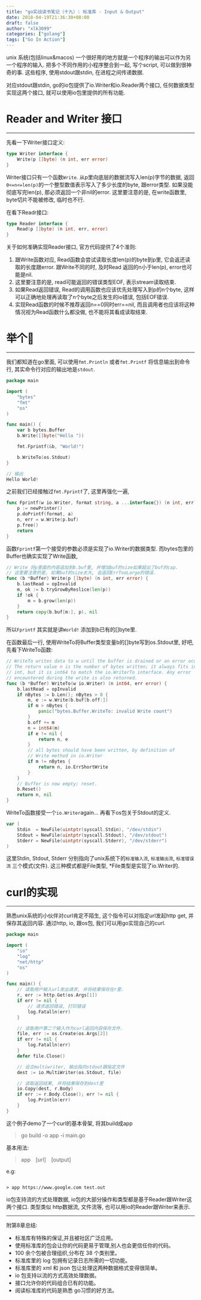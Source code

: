 ```yaml
---
title: "go实战读书笔记（十九）: 标准库 - Input & Output"
date: 2018-04-19T21:36:30+08:00
draft: false
author: "xlk3099"
categories: ["golang"]
tags: ["Go In Action"]
---
```


unix 系统(包括linux&macos) 一个很好用的地方就是一个程序的输出可以作为另一个程序的输入. 把多个不同作用的小程序整合到一起, 写个script, 可以做到很神奇的事. 这些程序, 使用stdout跟stdin, 在进程之间传递数据.

对应stdout跟stdin, go的io包提供了io.Writer和io.Reader两个接口, 任何数据类型实现这两个接口, 就可以使用io包里提供的所有功能.

# Reader and Writer 接口

---

先看一下Writer接口定义:

```go
type Writer interface {
    Write(p []byte) (n int, err error)
}
```

Writer接口只有一个函数`Write`. 从p里向底层的数据流写入len(p)字节的数据, 返回 `0<=n<=len(p)`的一个整型数值表示写入了多少长度的byte, 跟error类型. 如果没能彻底写完len(p), 那必须返回一个非nil的error. 这里要注意的是, 在write函数里, byte切片不能被修改, 临时也不行.

在看下Readr接口:

```go
type Reader interface {
    Read(p []byte) (n int, err, error)
}
```

关于如何准确实现Reader接口, 官方代码提供了4个准则:

1. 跟Write函数对应, Read函数会尝试读取长度len(p)的byte到p里, 它会返还读取的长度跟error. 跟Write不同的时, 及时Read 返回的n小于len(p), error也可能是nil.
2. 这里要注意的是, read可能返回的错误类型EOF, 表示stream读取结束. 
3. 如果Read返回错误, Read的调用函数也应该优先处理写入到p的n个byte, 这样可以正确地处理再读取了n个byte之后发生的io错误, 包括EOF错误.
4. 实现Read函数的时候不推荐返回n==0同时err==nil, 而且调用者也应该将这种情况视为Read函数什么都没做, 也不能将其看成读取结束.

# 举个🌰
---

我们都知道在go里面, 可以使用`fmt.Println` 或者`fmt.Printf` 将信息输出到命令行, 其实命令行对应的输出地是`stdout`.

```go
package main

import (
    "bytes"
    "fmt"
    "os"
)

func main() {
    var b bytes.Buffer
    b.Write([]byte("Hello "))

    fmt.Fprintf(&b, "World!")

    b.WriteTo(os.Stdout)
}

// 输出
Hello World!
```
之前我们已经接触过`fmt.Fprintf`了, 这里再强化一遍,
```go
func Fprintf(w io.Writer, format string, a ...interface{}) (n int, err error) {
    p := newPrinter()
	p.doPrintf(format, a)
	n, err = w.Write(p.buf)
	p.free()
	return
}
```

函数`Fprintf`第一个接受的参数必须是实现了io.Writer的数据类型. 而bytes包里的Buffer也确实实现了Write函数,

```go
// Write 将p里面的内容追加到b.buf里, 并增加buf的size如果超出了buf的cap. 
// 这里要注意的是, 如果buf的size太大, 会返回ErrTooLarge的错误.
func (b *Buffer) Write(p []byte) (n int, err error) {
	b.lastRead = opInvalid
	m, ok := b.tryGrowByReslice(len(p))
	if !ok {
		m = b.grow(len(p))
	}
	return copy(b.buf[m:], p), nil
}
```

所以`Fprintf` 其实就是讲`World!` 添加到b已有的[]byte里.

在函数最后一行, 使用WriteTo将Buffer类型变量b的[]byte写到os.Stdout里, 好吧, 先看下WriteTo函数:

```go
// WriteTo writes data to w until the buffer is drained or an error occurs.
// The return value n is the number of bytes written; it always fits into an
// int, but it is int64 to match the io.WriterTo interface. Any error
// encountered during the write is also returned.
func (b *Buffer) WriteTo(w io.Writer) (n int64, err error) {
	b.lastRead = opInvalid
	if nBytes := b.Len(); nBytes > 0 {
		m, e := w.Write(b.buf[b.off:])
		if m > nBytes {
			panic("bytes.Buffer.WriteTo: invalid Write count")
		}
		b.off += m
		n = int64(m)
		if e != nil {
			return n, e
		}
		// all bytes should have been written, by definition of
		// Write method in io.Writer
		if m != nBytes {
			return n, io.ErrShortWrite
		}
	}
	// Buffer is now empty; reset.
	b.Reset()
    return n, nil
}
```

WriteTo函数接受一个`io.Writer`again... 再看下os包关于Stdout的定义.

```go
var (
    Stdin  = NewFile(uintptr(syscall.Stdin), "/dev/stdin")
    Stdout = NewFile(uintptr(syscall.Stdout), "/dev/stdout")
    Stderr = NewFile(uintptr(syscall.Stderr), "/dev/stderr")
)
```

这里Stdin, Stdout, Stderr 分别指向了unix系统下的`标准输入流`, `标准输出流`, `标准错误流` 三个模式(文件). 这三种模式都是File类型, *File类型是实现了io.Writer的.

# curl的实现
---

熟悉unix系统的小伙伴对curl肯定不陌生, 这个指令可以对指定url发起http get, 并保存其返回内容. 通过http, io, 跟os包, 我们可以用go实现自己的curl.

```go
package main

import (
	"io"
	"log"
	"net/http"
	"os"
)

func main() {
	// 读取用户输入url发出请求, 并将结果保存在r里.
	r, err := http.Get(os.Args[1])
	if err != nil {
        // 请求返回错误, 打印错误
		log.Fatalln(err)
	}

	// 读取用户第二个输入作为curl返回内容保存文件.
	file, err := os.Create(os.Args[2])
	if err != nil {
		log.Fatalln(err)
	}
	defer file.Close()

	// 设立multiwriter, 输出指向stdout跟指定文件
	dest := io.MultiWriter(os.Stdout, file)

	// 读取返回结果, 并将结果保存到dest里
	io.Copy(dest, r.Body)
	if err := r.Body.Close(); err != nil {
		log.Println(err)
	}
}
```

这个例子demo了一个curl的基本骨架, 将其build成app

> go build -o app -i main.go

基本用法:
 
>  app&emsp;[url]&emsp;[output]

e.g:
```

> app https://www.google.com test.out
```

io包支持流的方式处理数据, io包的大部分操作和类型都是基于Reader跟Writer这两个接口. 类型类似 http数据流, 文件流等, 也可以用io的Reader跟Writer来表示.

---
附第8章总结:

* 标准库有特殊的保证,并且被社区广泛应用。 
* 使用标准库的包会让你的代码更易于管理,别人也会更信任你的代码。 
* 100 余个包被合理组织,分布在 38 个类别里。
* 标准库里的 log 包拥有记录日志所需的一切功能。
* 标准库里的 xml 和 json 包让处理这两种数据格式变得很简单。 
* io 包支持以流的方式高效处理数据。 
* 接口允许你的代码组合已有的功能。
* 阅读标准库的代码是熟悉 go习惯的好方法。

